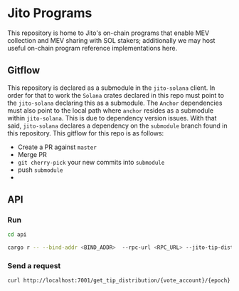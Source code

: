 # Jito Programs
This repository is home to Jito's on-chain programs that enable MEV collection and MEV sharing with SOL stakers; additionally
we may host useful on-chain program reference implementations here.

## Gitflow
This repository is declared as a submodule in the `jito-solana` client. In order for that to work the `Solana`
crates declared in this repo must point to the `jito-solana` declaring this as a submodule. The `Anchor` dependencies
must also point to the local path where `anchor` resides as a submodule within `jito-solana`. This is due to dependency
version issues. With that said, `jito-solana` declares a dependency on the `submodule` branch found in this repository.
This gitflow for this repo is as follows:
- Create a PR against `master`
- Merge PR
- `git cherry-pick` your new commits into `submodule`
- push `submodule`
- 

## API

### Run

```bash
cd api

cargo r -- --bind-addr <BIND_ADDR>  --rpc-url <RPC_URL> --jito-tip-distribution-program-id <JITO_TIP_DISTRIBUTION_PROGRAM_ID>
```

### Send a request

```bash
curl http://localhost:7001/get_tip_distribution/{vote_account}/{epoch} 
```
